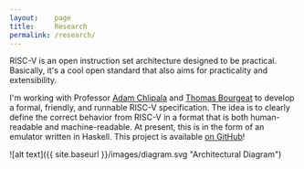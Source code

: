 ```yaml
---
layout:    page
title:     Research
permalink: /research/
---
```

RISC-V is an open instruction set architecture designed to be practical. Basically, it's a cool open standard that also aims for practicality and extensibility.

I'm working with Professor [Adam Chlipala](http://adam.chlipala.net) and [Thomas
Bourgeat](http://www.csail.mit.edu/user/3875) to develop a formal, friendly, and
runnable RISC-V specification. The idea is to clearly define the correct
behavior from RISC-V in a format that is both human-readable and
machine-readable. At present, this is in the form of an emulator written in
Haskell. This project is available [on
GitHub](https://github.com/mit-plv/riscv-semantics)!

![alt text]({{ site.baseurl }}/images/diagram.svg "Architectural Diagram")
